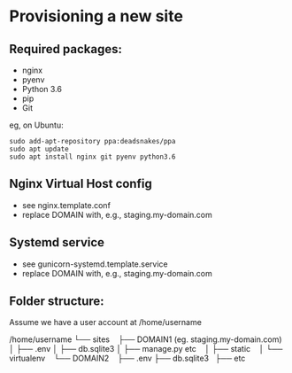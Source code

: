 Provisioning a new site
=======================

## Required packages:

* nginx
* pyenv
* Python 3.6
* pip
* Git

eg, on Ubuntu:

    sudo add-apt-repository ppa:deadsnakes/ppa
    sudo apt update
    sudo apt install nginx git pyenv python3.6

## Nginx Virtual Host config

* see nginx.template.conf
* replace DOMAIN with, e.g., staging.my-domain.com

## Systemd service

* see gunicorn-systemd.template.service
* replace DOMAIN with, e.g., staging.my-domain.com

## Folder structure:

Assume we have a user account at /home/username

/home/username
└── sites
     ├── DOMAIN1 (eg. staging.my-domain.com)
     │    ├── .env
     │    ├── db.sqlite3
     │    ├── manage.py etc
     │    ├── static
     │    └── virtualenv
     └── DOMAIN2
           ├── .env
           ├── db.sqlite3
           ├── etc
